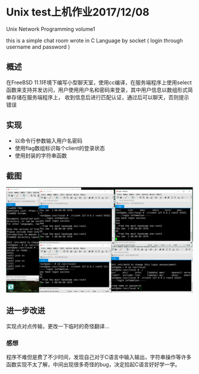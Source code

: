 # Unix test上机作业2017/12/08
Unix Network Programming volume1

this is a simple chat room wrote in C Language by socket ( login through username and password )

## 概述
在FreeBSD 11.1环境下编写小型聊天室，使用cc编译，在服务端程序上使用select函数来支持并发访问，用户使用用户名和密码来登录，其中用户信息以数组形式简单存储在服务端程序上，
收到信息后进行匹配认证，通过后可以聊天，否则提示错误

## 实现
- 以命令行参数输入用户名密码
- 使用flag数组标识每个client的登录状态
- 使用封装的字符串函数

## 截图

![](screenshot.png)

## 进一步改进
实现点对点传输，更改一下临时的奇怪翻译...

### 感想
程序不难但是费了不少时间，发现自己对于C语言中输入输出，字符串操作等许多函数实现不太了解，中间出现很多奇怪的bug，决定拾起C语言好好学一学。
